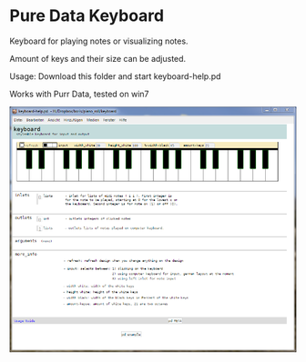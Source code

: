 # Pure Data Keyboard

Keyboard for playing notes or visualizing notes.

Amount of keys and their size can be adjusted.

Usage: Download this folder and start keyboard-help.pd

Works with Purr Data, tested on win7
 

![alt tag](keyboard.png)




